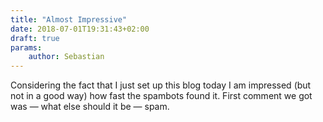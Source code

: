 ```yaml
---
title: "Almost Impressive"
date: 2018-07-01T19:31:43+02:00
draft: true
params:
    author: Sebastian 
---
```


Considering the fact that I just set up this blog today I am impressed (but not in a good way) how fast the spambots found it. First comment we got was — what else should it be — spam.